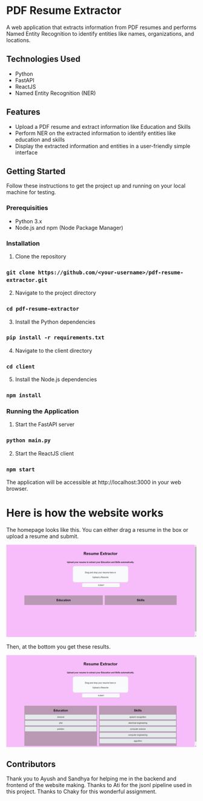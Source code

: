 # PDF Resume Extractor

A web application that extracts information from PDF resumes and performs Named Entity Recognition to identify entities like names, organizations, and locations.

## Technologies Used

* Python
* FastAPI
* ReactJS
* Named Entity Recognition (NER)


## Features

- Upload a PDF resume and extract information like Education and Skills
- Perform NER on the extracted information to identify entities like education and skills
- Display the extracted information and entities in a user-friendly simple interface

## Getting Started

Follow these instructions to get the project up and running on your local machine for testing.

### Prerequisities

* Python 3.x
* Node.js and npm (Node Package Manager)

### Installation

1. Clone the repository

### `git clone https://github.com/<your-username>/pdf-resume-extractor.git`

2. Navigate to the project directory

### `cd pdf-resume-extractor`

3. Install the Python dependencies

### `pip install -r requirements.txt`

4. Navigate to the client directory

### `cd client`

5. Install the Node.js dependencies

### `npm install`


### Running the Application

1. Start the FastAPI server

### `python main.py`

2. Start the ReactJS client

### `npm start`

The application will be accessible at http://localhost:3000 in your web browser.


# Here is how the website works

The homepage looks like this.
You can either drag a resume in the box or upload a resume and submit. 

<img src ='figure/homepage.png'>

Then, at the bottom you get these results.

<img src ='figure/result.png'>



## Contributors
Thank you to Ayush and Sandhya for helping me in the backend and frontend of the website making. Thanks to Ati for the jsonl pipeline used in this project. Thanks to Chaky for this wonderful assignment.
